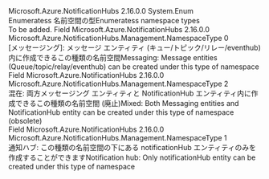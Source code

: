 <Type Name="NamespaceType" FullName="Microsoft.Azure.NotificationHubs.Management.NamespaceType">
  <TypeSignature Language="C#" Value="public enum NamespaceType" />
  <TypeSignature Language="ILAsm" Value=".class public auto ansi sealed NamespaceType extends System.Enum" />
  <TypeSignature Language="DocId" Value="T:Microsoft.Azure.NotificationHubs.Management.NamespaceType" />
  <TypeSignature Language="VB.NET" Value="Public Enum NamespaceType" />
  <TypeSignature Language="F#" Value="type NamespaceType = " />
  <AssemblyInfo>
    <AssemblyName>Microsoft.Azure.NotificationHubs</AssemblyName>
    <AssemblyVersion>2.16.0.0</AssemblyVersion>
  </AssemblyInfo>
  <Base>
    <BaseTypeName>System.Enum</BaseTypeName>
  </Base>
  <Docs>
    <summary>
            <span data-ttu-id="594f3-101">Enumeratess 名前空間の型</span><span class="sxs-lookup"><span data-stu-id="594f3-101">Enumeratess namespace types</span></span>
            </summary>
    <remarks>To be added.</remarks>
  </Docs>
  <Members>
    <Member MemberName="Messaging">
      <MemberSignature Language="C#" Value="Messaging" />
      <MemberSignature Language="ILAsm" Value=".field public static literal valuetype Microsoft.Azure.NotificationHubs.Management.NamespaceType Messaging = unsigned int8(0)" />
      <MemberSignature Language="DocId" Value="F:Microsoft.Azure.NotificationHubs.Management.NamespaceType.Messaging" />
      <MemberSignature Language="VB.NET" Value="Messaging" />
      <MemberSignature Language="F#" Value="Messaging = 0" Usage="Microsoft.Azure.NotificationHubs.Management.NamespaceType.Messaging" />
      <MemberType>Field</MemberType>
      <AssemblyInfo>
        <AssemblyName>Microsoft.Azure.NotificationHubs</AssemblyName>
        <AssemblyVersion>2.16.0.0</AssemblyVersion>
      </AssemblyInfo>
      <ReturnValue>
        <ReturnType>Microsoft.Azure.NotificationHubs.Management.NamespaceType</ReturnType>
      </ReturnValue>
      <MemberValue>0</MemberValue>
      <Docs>
        <summary>
            <span data-ttu-id="594f3-102">[メッセージング]: メッセージ エンティティ (キュー/トピック/リレー/eventhub) 内に作成できるこの種類の名前空間</span><span class="sxs-lookup"><span data-stu-id="594f3-102">Messaging: Message entities (Queue/topic/relay/eventhub) can be created under this type of namespace</span></span>
            </summary>
      </Docs>
    </Member>
    <Member MemberName="Mixed">
      <MemberSignature Language="C#" Value="Mixed" />
      <MemberSignature Language="ILAsm" Value=".field public static literal valuetype Microsoft.Azure.NotificationHubs.Management.NamespaceType Mixed = unsigned int8(2)" />
      <MemberSignature Language="DocId" Value="F:Microsoft.Azure.NotificationHubs.Management.NamespaceType.Mixed" />
      <MemberSignature Language="VB.NET" Value="Mixed" />
      <MemberSignature Language="F#" Value="Mixed = 2" Usage="Microsoft.Azure.NotificationHubs.Management.NamespaceType.Mixed" />
      <MemberType>Field</MemberType>
      <AssemblyInfo>
        <AssemblyName>Microsoft.Azure.NotificationHubs</AssemblyName>
        <AssemblyVersion>2.16.0.0</AssemblyVersion>
      </AssemblyInfo>
      <ReturnValue>
        <ReturnType>Microsoft.Azure.NotificationHubs.Management.NamespaceType</ReturnType>
      </ReturnValue>
      <MemberValue>2</MemberValue>
      <Docs>
        <summary>
            <span data-ttu-id="594f3-103">混在: 両方メッセージング エンティティと NotificationHub エンティティ内に作成できるこの種類の名前空間 (廃止)</span><span class="sxs-lookup"><span data-stu-id="594f3-103">Mixed: Both Messaging entities and NotificationHub entity can be created under this type of namespace  (obsolete)</span></span>
            </summary>
      </Docs>
    </Member>
    <Member MemberName="NotificationHub">
      <MemberSignature Language="C#" Value="NotificationHub" />
      <MemberSignature Language="ILAsm" Value=".field public static literal valuetype Microsoft.Azure.NotificationHubs.Management.NamespaceType NotificationHub = unsigned int8(1)" />
      <MemberSignature Language="DocId" Value="F:Microsoft.Azure.NotificationHubs.Management.NamespaceType.NotificationHub" />
      <MemberSignature Language="VB.NET" Value="NotificationHub" />
      <MemberSignature Language="F#" Value="NotificationHub = 1" Usage="Microsoft.Azure.NotificationHubs.Management.NamespaceType.NotificationHub" />
      <MemberType>Field</MemberType>
      <AssemblyInfo>
        <AssemblyName>Microsoft.Azure.NotificationHubs</AssemblyName>
        <AssemblyVersion>2.16.0.0</AssemblyVersion>
      </AssemblyInfo>
      <ReturnValue>
        <ReturnType>Microsoft.Azure.NotificationHubs.Management.NamespaceType</ReturnType>
      </ReturnValue>
      <MemberValue>1</MemberValue>
      <Docs>
        <summary>
            <span data-ttu-id="594f3-104">通知ハブ: この種類の名前空間の下にある notificationHub エンティティのみを作成することができます</span><span class="sxs-lookup"><span data-stu-id="594f3-104">Notification hub: Only notificationHub entity can be created under this type of namespace</span></span>
            </summary>
      </Docs>
    </Member>
  </Members>
</Type>